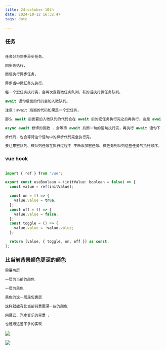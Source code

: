 ```yaml
---
title: 24-october-10th
date: 2024-10-12 16:32:47
tags: date

---
```


### 任务

```js

任务分为同步异步任务，

同步先执行，

而后执行异步任务，

异步当中微任务先执行，

每一个宏任务执行完，会再次查看微任务队列，有的话执行微任务队列。

await 语句后面的代码会加入微队列。

注意：await 后面的代码如果是一个宏任务，

那么 await 后面要加入微队列的代码会在 await 后的宏任务执行完之后再执行，这是 await 的特性，会暂停函数中代码的执行，

async await 修饰的函数 ，会等待 await 后面一句的语句执行完，再执行 await 语句下一句的微队列代码，即使 await 后的语句是异

步代码，也会等待这个语句中的异步代码完全执行完。

要注意宏队列、微队列任务在执行过程中 不断添加宏任务、微任务到队列这些任务的执行顺序，执行顺序通常跟添加的顺序有关。

```

### vue hook

```jsx

import { ref } from 'vue';

export const useBoolean = (initValue: boolean = false) => {
  const value = ref(initValue);

  const on = () => {
    value.value = true;
  };
  const off = () => {
    value.value = false;
  };
  const toggle = () => {
    value.value = !value.value;
  };

  return [value, { toggle, on, off }] as const;
};

```

### 比当前背景颜色更深的颜色

```tex
需要两层

一层为当前的颜色

一层为黑色

黑色的这一层是包裹层

这样就能有比当前背景更深一些的颜色

网易云、汽水音乐的背景 ，

也是跟这差不多的实现

```

<img src='https://s3.bmp.ovh/imgs/2024/10/30/5ccc78689055219f.png'></img>

<img src='https://s3.bmp.ovh/imgs/2024/10/30/c2dd0a005c6ec80b.png'></img>
